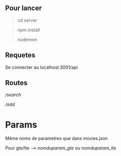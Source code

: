 ## Pour lancer

> cd server

> npm install

> nodemon

## Requetes

Se connecter au localhost:3001/api

## Routes

*/search* 

*/add* 

# Params

Même noms de parametres que dans movies.json

Pour gte/lte --> *nomduparam_gte ou nomduparam_lte*
